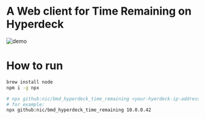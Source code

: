 # A Web client for Time Remaining on Hyperdeck

![demo](https://user-images.githubusercontent.com/66042/136679584-d0f5b3d6-8cc5-463f-9d77-50e555078684.gif)

# How to run

```sh
brew install node
npm i -g npx

# npx github:nic/bmd_hyperdeck_time_remaining <your-hyerdeck-ip-address> [<port-for-web-page>]
# for example:
npx github:nic/bmd_hyperdeck_time_remaining 10.0.0.42
```

